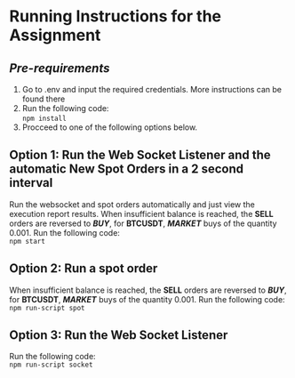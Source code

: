 # Running Instructions for the Assignment

## *Pre-requirements*
1. Go to .env and input the required credentials. More instructions can be found there
2. Run the following code: <br> `npm install`
3. Procceed to one of the following options below.

## Option 1: Run the Web Socket Listener and the automatic New Spot Orders in a 2 second interval
Run the websocket and spot orders automatically and just view the execution report results. When insufficient balance is reached, the **SELL** orders are reversed to ***BUY***, for **BTCUSDT**, ***MARKET*** buys of the quantity 0.001.
Run the following code:
<br>`npm start`

## Option 2: Run a spot order
When insufficient balance is reached, the **SELL** orders are reversed to ***BUY***, for **BTCUSDT**, ***MARKET*** buys of the quantity 0.001.
Run the following code:
<br>`npm run-script spot`

## Option 3: Run the Web Socket Listener
Run the following code: <br>
`npm run-script socket`
